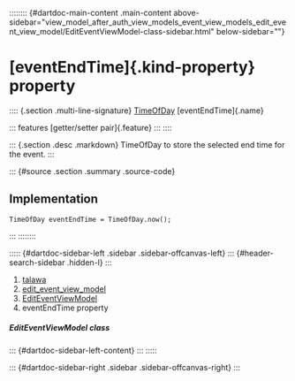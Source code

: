 :::::::: {#dartdoc-main-content .main-content above-sidebar="view_model_after_auth_view_models_event_view_models_edit_event_view_model/EditEventViewModel-class-sidebar.html" below-sidebar=""}
<div>

# [eventEndTime]{.kind-property} property

</div>

:::: {.section .multi-line-signature}
[TimeOfDay](https://api.flutter.dev/flutter/material/TimeOfDay-class.html)
[eventEndTime]{.name}

::: features
[getter/setter pair]{.feature}
:::
::::

::: {.section .desc .markdown}
TimeOfDay to store the selected end time for the event.
:::

::: {#source .section .summary .source-code}
## Implementation

``` language-dart
TimeOfDay eventEndTime = TimeOfDay.now();
```
:::
::::::::

::::: {#dartdoc-sidebar-left .sidebar .sidebar-offcanvas-left}
::: {#header-search-sidebar .hidden-l}
:::

1.  [talawa](../../index.html)
2.  [edit_event_view_model](../../view_model_after_auth_view_models_event_view_models_edit_event_view_model/)
3.  [EditEventViewModel](../../view_model_after_auth_view_models_event_view_models_edit_event_view_model/EditEventViewModel-class.html)
4.  eventEndTime property

##### EditEventViewModel class

::: {#dartdoc-sidebar-left-content}
:::
:::::

::: {#dartdoc-sidebar-right .sidebar .sidebar-offcanvas-right}
:::
